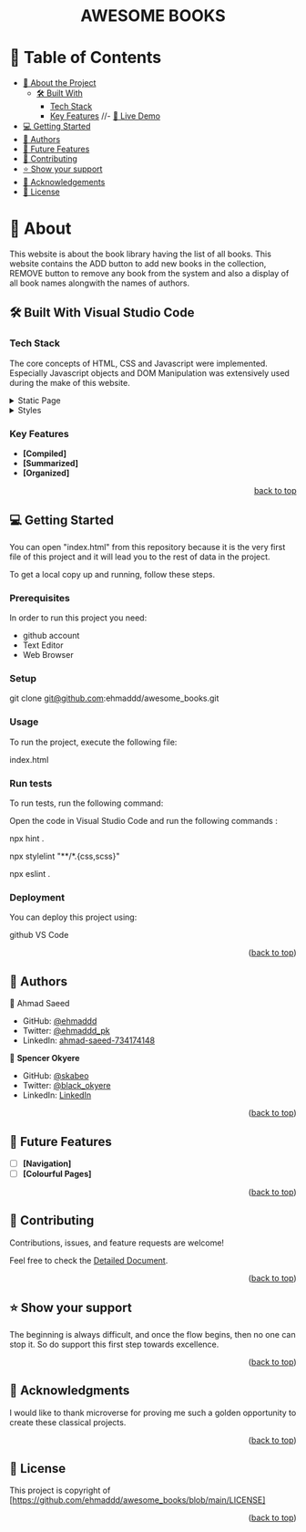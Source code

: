 <a name="readme-top"></a>

<div align="center">

  <h1><b>AWESOME BOOKS</b></h1>

</div>

# 📗 Table of Contents

- [📖 About the Project](#about-project)
  - [🛠 Built With](#built-with)
    - [Tech Stack](#tech-stack)
    - [Key Features](#key-features)
  //- [🚀 Live Demo](#live-demo)
- [💻 Getting Started](#getting-started)
- [👥 Authors](#authors)
- [🔭 Future Features](#future-features)
- [🤝 Contributing](#contributing)
- [⭐️ Show your support](#support)
- [🙏 Acknowledgements](#acknowledgements)
- [📝 License](#license)

# 📖 <a name="about-project">About</a>

This website is about the book library having the list of all books. This website contains the ADD button to add new books in the collection, REMOVE button to remove any book from the system and also a display of all book names alongwith the names of authors.

## 🛠 Built With <a name="built-with">Visual Studio Code</a>

### Tech Stack <a name="tech-stack"></a>

The core concepts of HTML, CSS and Javascript were implemented. Especially Javascript objects and DOM Manipulation was extensively used during the make of this website.

<details>
  <summary>Static Page</summary>
  <ul>
    <li><a href="https://html.com/">HTML</a></li>
  </ul>
</details>

<details>
  <summary>Styles</summary>
  <ul>
    <li><a href="https://www.w3schools.com/css/default.asp">CSS</a></li>
  </ul>
</details>

### Key Features <a name="key-features"></a>

- **[Compiled]**
- **[Summarized]**
- **[Organized]**

<p align="right"><a href="#readme-top">back to top</a></p>

<!-- ## 🚀 Live Demo

- [Live Demo Link](https://ehmaddd.github.io/awesome-books/)

<p align="right">(<a href="#readme-top">back to top</a>)</p> -->

## 💻 Getting Started <a name="getting-started"></a>

You can open "index.html" from this repository because it is the very first file of this project and it will lead you to the rest of data in the project.

To get a local copy up and running, follow these steps.

### Prerequisites

In order to run this project you need:

<ul>
    <li>github account</li>
    <li>Text Editor</li>
    <li>Web Browser</li>
</ul>

### Setup

git clone git@github.com:ehmaddd/awesome_books.git

### Usage

To run the project, execute the following file:

index.html

### Run tests

To run tests, run the following command:

Open the code in Visual Studio Code and run the following commands :

npx hint .

npx stylelint "**/*.{css,scss}"

npx eslint .

### Deployment

You can deploy this project using:

github
VS Code

<p align="right">(<a href="#readme-top">back to top</a>)</p>

## 👥 Authors <a name="authors"></a>

👤 Ahmad Saeed

- GitHub: [@ehmaddd](https://github.com/ehmaddd/)
- Twitter: [@ehmaddd_pk](https://twitter.com/ehmaddd_pk)
- LinkedIn: [ahmad-saeed-734174148](https://www.linkedin.com/in/ahmad-saeed-734174148/)

👤 **Spencer Okyere**

- GitHub: [@skabeo](https://github.com/skabeo)
- Twitter: [@black_okyere](https://twitter.com/black_okyere)
- LinkedIn: [LinkedIn](https://linkedin.com/in/okyere-spencer-9b602623b)

<p align="right">(<a href="#readme-top">back to top</a>)</p>

## 🔭 Future Features <a name="future-features"></a>

- [ ] **[Navigation]**
- [ ] **[Colourful Pages]**

<p align="right">(<a href="#readme-top">back to top</a>)</p>

## 🤝 Contributing <a name="contributing"></a>

Contributions, issues, and feature requests are welcome!

Feel free to check the [Detailed Document](https://github.com/ehmaddd/mobile-first-portfolio/edit/main/README.md).

<p align="right">(<a href="#readme-top">back to top</a>)</p>

## ⭐️ Show your support <a name="support"></a>

The beginning is always difficult, and once the flow begins, then no one can stop it. So do support this first step towards excellence.

<p align="right">(<a href="#readme-top">back to top</a>)</p>

## 🙏 Acknowledgments <a name="acknowledgements"></a>

I would like to thank microverse for proving me such a golden opportunity to create these classical projects.

<p align="right">(<a href="#readme-top">back to top</a>)</p>

<!-- LICENSE -->

## 📝 License <a name="license"></a>

This project is copyright of [https://github.com/ehmaddd/awesome_books/blob/main/LICENSE]

<p align="right">(<a href="#readme-top">back to top</a>)</p>
